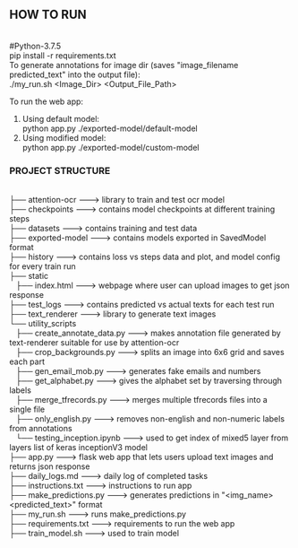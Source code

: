 <h2>HOW TO RUN</h2>
<br>
#Python-3.7.5
<br>
pip install -r requirements.txt
<br>
To generate annotations for image dir (saves "image_filename predicted_text" into the output file): <br>
./my_run.sh &lt;Image_Dir&gt; &lt;Output_File_Path&gt; <br>

To run the web app: <br>
1. Using default model: <br>
python app.py ./exported-model/default-model <br>
2. Using modified model: <br>
python app.py ./exported-model/custom-model <br>


<h3>PROJECT STRUCTURE</h3>
<br>
├── attention-ocr    --->    library to train and test ocr model <br>
├── checkpoints    --->    contains model checkpoints at different training steps <br>
├── datasets    --->    contains training and test data <br>
├── exported-model    --->    contains models exported in SavedModel format <br>
├── history   --->   contains loss vs steps data and plot, and model config for every train run<br>
├── static <br>
&nbsp;&nbsp;    ├── index.html    --->    webpage where user can upload images to get json response <br>
├── test_logs    --->    contains predicted vs actual texts for each test run <br>
├── text_renderer    --->    library to generate text images <br>
└── utility_scripts <br>
&nbsp;&nbsp;    ├── create_annotate_data.py    --->    makes annotation file generated by text-renderer suitable for use by attention-ocr <br>
&nbsp;&nbsp;    ├── crop_backgrounds.py    --->    splits an image into 6x6 grid and saves each part <br>
&nbsp;&nbsp;    ├── gen_email_mob.py    --->    generates fake emails and numbers <br>
&nbsp;&nbsp;    ├── get_alphabet.py    --->    gives the alphabet set by traversing through labels <br>
&nbsp;&nbsp;    ├── merge_tfrecords.py    --->    merges multiple tfrecords files into a single file <br>
&nbsp;&nbsp;    ├── only_english.py    --->    removes non-english and non-numeric labels from annotations <br>
&nbsp;&nbsp;    └── testing_inception.ipynb    --->    used to get index of mixed5 layer from layers list of keras inceptionV3 model <br>
├── app.py    --->    flask web app that lets users upload text images and returns json response <br>
├── daily_logs.md    --->    daily log of completed tasks <br>
├── instructions.txt    --->    instructions to run app <br>
├── make_predictions.py   --->   generates predictions in "&lt;img_name&gt; &lt;predicted_text&gt;" format <br>
├── my_run.sh    --->    runs make_predictions.py <br>
├── requirements.txt    --->    requirements to run the web app <br>
├── train_model.sh    --->    used to train model <br>


